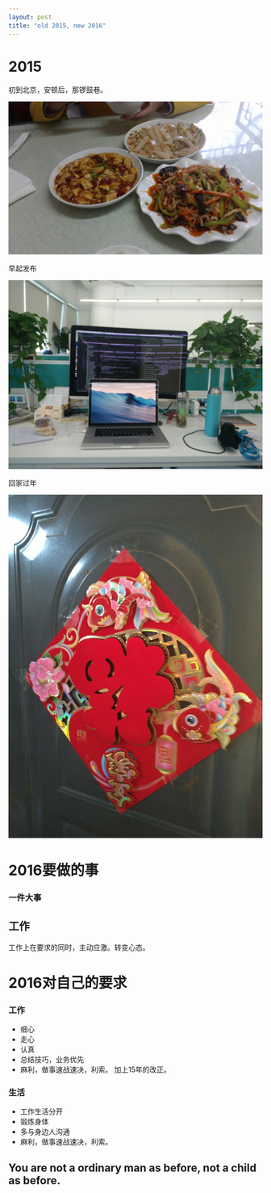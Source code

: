 ```yaml
---
layout: post
title: "old 2015, new 2016"
---
```


# 2015

初到北京，安顿后，那锣鼓巷。

![2015_start](/resource/2016-new/start_2015.jpg)

早起发布

![2015_mid](/resource/2016-new/mid_2015.jpg)

回家过年

![2015_end](/resource/2016-new/endn_2015.jpg)

# 2016要做的事

### 一件大事


## 工作
工作上在要求的同时，主动应激。转变心态。

# 2016对自己的要求

### 工作
* 细心
* 走心
* 认真
* 总结技巧，业务优先
* 麻利，做事速战速决，利索。
加上15年的改正。

### 生活
* 工作生活分开
* 锻炼身体
* 多与身边人沟通
* 麻利，做事速战速决，利索。


## You are not a ordinary man as before, not a child as before. ##
